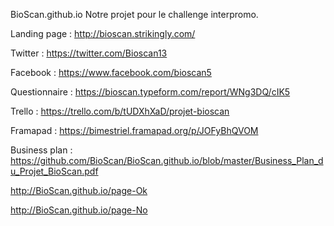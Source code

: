BioScan.github.io
Notre projet pour le challenge interpromo.

Landing page : http://bioscan.strikingly.com/

Twitter : https://twitter.com/Bioscan13

Facebook : https://www.facebook.com/bioscan5

Questionnaire : https://bioscan.typeform.com/report/WNg3DQ/cIK5

Trello : https://trello.com/b/tUDXhXaD/projet-bioscan

Framapad : https://bimestriel.framapad.org/p/JOFyBhQVOM

Business plan : https://github.com/BioScan/BioScan.github.io/blob/master/Business_Plan_du_Projet_BioScan.pdf


http://BioScan.github.io/page-Ok

http://BioScan.github.io/page-No



